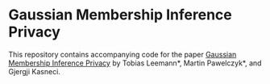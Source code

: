 # Gaussian Membership Inference Privacy
This repository contains accompanying code for the paper [Gaussian Membership Inference Privacy](https://openreview.net/forum?id=2NUFe4TZMS) by Tobias Leemann*, Martin Pawelczyk*, and Gjergji Kasneci.


